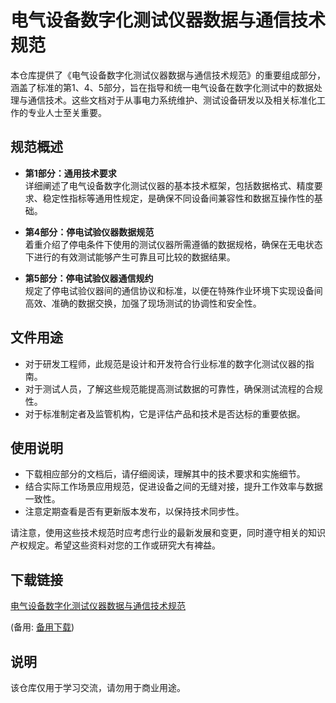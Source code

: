 # 电气设备数字化测试仪器数据与通信技术规范

本仓库提供了《电气设备数字化测试仪器数据与通信技术规范》的重要组成部分，涵盖了标准的第1、4、5部分，旨在指导和统一电气设备在数字化测试中的数据处理与通信技术。这些文档对于从事电力系统维护、测试设备研发以及相关标准化工作的专业人士至关重要。

## 规范概述

- **第1部分：通用技术要求**  
  详细阐述了电气设备数字化测试仪器的基本技术框架，包括数据格式、精度要求、稳定性指标等通用性规定，是确保不同设备间兼容性和数据互操作性的基础。

- **第4部分：停电试验仪器数据规范**  
  着重介绍了停电条件下使用的测试仪器所需遵循的数据规格，确保在无电状态下进行的有效测试能够产生可靠且可比较的数据结果。

- **第5部分：停电试验仪器通信规约**  
  规定了停电试验仪器间的通信协议和标准，以便在特殊作业环境下实现设备间高效、准确的数据交换，加强了现场测试的协调性和安全性。

## 文件用途

- 对于研发工程师，此规范是设计和开发符合行业标准的数字化测试仪器的指南。
- 对于测试人员，了解这些规范能提高测试数据的可靠性，确保测试流程的合规性。
- 对于标准制定者及监管机构，它是评估产品和技术是否达标的重要依据。

## 使用说明

- 下载相应部分的文档后，请仔细阅读，理解其中的技术要求和实施细节。
- 结合实际工作场景应用规范，促进设备之间的无缝对接，提升工作效率与数据一致性。
- 注意定期查看是否有更新版本发布，以保持技术同步性。

请注意，使用这些技术规范时应考虑行业的最新发展和变更，同时遵守相关的知识产权规定。希望这些资料对您的工作或研究大有裨益。

## 下载链接
[电气设备数字化测试仪器数据与通信技术规范](https://pan.quark.cn/s/4bce1f29cc09) 

(备用: [备用下载](https://pan.baidu.com/s/1602SnigAhx999sBLBoV9aQ?pwd=1234))

## 说明

该仓库仅用于学习交流，请勿用于商业用途。
